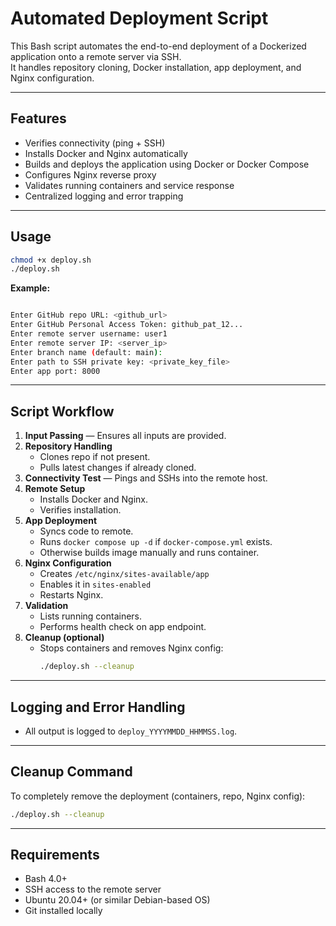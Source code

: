 # Automated Deployment Script 

This Bash script automates the end-to-end deployment of a Dockerized application onto a remote server via SSH.  
It handles repository cloning, Docker installation, app deployment, and Nginx configuration.

---

## Features

- Verifies connectivity (ping + SSH)
- Installs Docker and Nginx automatically
- Builds and deploys the application using Docker or Docker Compose
- Configures Nginx reverse proxy
- Validates running containers and service response
- Centralized logging and error trapping

---

## Usage

```bash
chmod +x deploy.sh
./deploy.sh
```

**Example:**

```bash

Enter GitHub repo URL: <github_url>
Enter GitHub Personal Access Token: github_pat_12...
Enter remote server username: user1
Enter remote server IP: <server_ip>
Enter branch name (default: main):
Enter path to SSH private key: <private_key_file>
Enter app port: 8000
```

---

## Script Workflow

1. **Input Passing** — Ensures all inputs are provided.
2. **Repository Handling**
   - Clones repo if not present.
   - Pulls latest changes if already cloned.
3. **Connectivity Test** — Pings and SSHs into the remote host.
4. **Remote Setup**
   - Installs Docker and Nginx.
   - Verifies installation.
5. **App Deployment**
   - Syncs code to remote.
   - Runs `docker compose up -d` if `docker-compose.yml` exists.
   - Otherwise builds image manually and runs container.
6. **Nginx Configuration**
   - Creates `/etc/nginx/sites-available/app`
   - Enables it in `sites-enabled`
   - Restarts Nginx.
7. **Validation**
   - Lists running containers.
   - Performs health check on app endpoint.
8. **Cleanup (optional)**
   - Stops containers and removes Nginx config:
     ```bash
     ./deploy.sh --cleanup
     ```

---

## Logging and Error Handling

- All output is logged to `deploy_YYYYMMDD_HHMMSS.log`.
---

## Cleanup Command

To completely remove the deployment (containers, repo, Nginx config):

```bash
./deploy.sh --cleanup
```

---

## Requirements

- Bash 4.0+
- SSH access to the remote server
- Ubuntu 20.04+ (or similar Debian-based OS)
- Git installed locally


